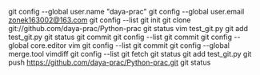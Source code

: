 git config --global user.name "daya-prac"
git config --global user.email zonek163002@163.com
git config --list
git init
git clone git://github.com/daya-prac/Python-prac
git status
vim test_git.py
git add test_git.py 
git status
git commit
git config --list
git commit
git config --global core.editor vim
git config --list
git commit
git config --global merge.tool vimdiff
git config --list
git fetch
git status
git add test_git.py 
git push https://github.com/daya-prac/Python-prac.git
git status
